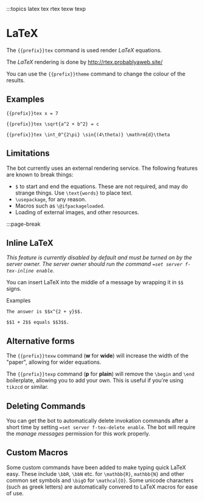:::topics latex tex rtex texw texp

# LaTeX

The `{{prefix}}tex` command is used render *LaTeX* equations.

The *LaTeX* rendering is done by <http://rtex.probablyaweb.site/>

You can use the `{{prefix}}theme` command to change the colour of the results.

## Examples

`{{prefix}}tex x = 7`

`{{prefix}}tex \sqrt{a^2 + b^2} = c`

`{{prefix}}tex \int_0^{2\pi} \sin{(4\theta)} \mathrm{d}\theta`

## Limitations

The bot currently uses an external rendering service. The following features are known to break things:

 - `$` to start and end the equations. These are not required, and may do strange things. Use `\text{words}` to place text.
 - `\usepackage`, for any reason.
 - Macros such as `\@ifpackageloaded`.
 - Loading of external images, and other resources.

:::page-break

## Inline LaTeX

*This feature is currently disabled by default and must be turned on by the server owner. The server owner should run the command `=set server f-tex-inline enable`.*

You can insert LaTeX into the middle of a message by wrapping it in `$$` signs.

Examples

`The answer is $$x^{2 + y}$$.`

`$$1 + 2$$ equals $$3$$.`

## Alternative forms

The `{{prefix}}texw` command (**w** for **wide**) will increase the width of the "paper", allowing for wider equations.

The `{{prefix}}texp` command (**p** for **plain**) will remove the `\begin` and `\end` boilerplate, allowing you to add your own. This is useful if you're using `tikzcd` or similar.


## Deleting Commands

You can get the bot to automatically delete invokation commands after a short time by setting `=set server f-tex-delete enable`.
The bot will require the *manage messages* permission for this work properly.

## Custom Macros

Some custom commands have been added to make typing quick LaTeX easy. These include `\bbR`, `\bbN` etc. for `\mathbb{R}`, `mathbb{N}` and other common set symbols and `\bigO` for `\mathcal{O}`. Some unicode characters (such as greek letters) are automatically convered to LaTeX macros for ease of use.
